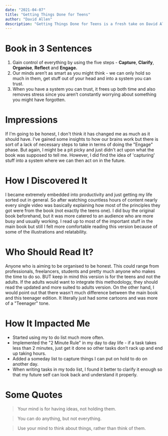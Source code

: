 ```yaml
---
date: "2021-04-07"
title: "Getting Things Done for Teens"
author: "David Allen"
description: "Getting Things Done for Teens is a fresh take on David Allen’s classic Getting Things Done, adapting it for a younger audience. Framing life as a game to be played, it offers simple methods that teens can use to win."
---
```


# Book in 3 Sentences

1. Gain control of everything by using the five steps - **Capture**, **Clarify**, **Organise**, **Reflect** and **Engage.**
2. Our minds aren’t as smart as you might think - we can only hold so much in them, get stuff out of your head and into a system you can trust.
3. When you have a system you can trust, it frees up both time and also removes stress since you aren’t constantly worrying about something you might have forgotten.

# Impressions

If I'm going to be honest, I don't think it has changed me as much as it should have. I've gained some insights to how our brains work but there is sort of a lack of necessary steps to take in terms of doing the "Engage" phase. But again, I might be a pit picky and just didn't act upon what the book was supposed to tell me. However, I did find the idea of 'capturing' stuff into a system where we can then act on in the future.

# How I Discovered It

I became extremely embedded into productivity and just getting my life sorted out in general. So after watching countless hours of content nearly every single video was basically explaining how most of the principles they got were from the book (not exactly the teens one). I did buy the original book beforehand, but it was more catered to an audience who are more busy and usually working. I read up to most of the important stuff in the main book but still I felt more comfortable reading this version because of some of the illustrations and relatability.

# Who Should Read It?

Anyone who is aiming to be organised to be honest. This could range from professionals, freelancers, students and pretty much anyone who makes the time to do so. BUT keep in mind this version is for the teens and not the adults. If the adults would want to integrate this methodology, they should read the updated and more suited to adults version. On the other hand, I would point out that there wasn't much difference between the main book and this teenager edition. It literally just had some cartoons and was more of a "Teenager" tone.

# How It Impacted Me

- Started using my to do list much more often.
- Implemented the "2 Minute Rule" in my day to day life - if a task takes less than 2 minutes, just get it done so other tasks don’t rack up and end up taking hours.
- Added a someday list to capture things I can put on hold to do on another day.
- When writing tasks in my todo list, I found it better to clarify it enough so that my future self can look back and understand it properly.

# Some Quotes

> Your mind is for having ideas, not holding them.

> You can do anything, but not everything.

> Use your mind to think about things, rather than think of them.
